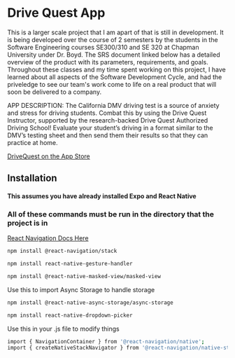 # Drive Quest App

This is a larger scale project that I am apart of that is still in development. It is being developed over the course of 2 semesters by the students in the Software Engineering courses SE300/310 and SE 320 at Chapman University under Dr. Boyd. The SRS document linked below has a detailed overview of the product with its parameters, requirements, and goals. Throughout these classes and my time spent working on this project, I have learned about all aspects of the Software Development Cycle, and had the priveledge to see our team's work come to life on a real product that will soon be delivered to a company.

APP DESCRIPTION:
The California DMV driving test is a source of anxiety and stress for driving students. Combat this by using the Drive Quest Instructor, supported by the research-backed Drive Quest Authorized Driving School! Evaluate your student’s driving in a format similar to the DMV’s testing sheet and then send them their results so that they can practice at home.

[DriveQuest on the App Store](https://apps.apple.com/us/app/drive-quest-instructor/id1623272043)

## Installation

#### This assumes you have already installed Expo and React Native

### All of these commands must be run in the directory that the project is in

[React Navigation Docs Here](https://reactnavigation.org/docs/navigating/)

```bash
npm install @react-navigation/stack
```

```bash
npm install react-native-gesture-handler
```

```bash
npm install @react-native-masked-view/masked-view
```

Use this to import Async Storage to handle storage

```bash
npm install @react-native-async-storage/async-storage
```

```bash
npm install react-native-dropdown-picker
```

Use this in your .js file to modify things

```bash
import { NavigationContainer } from '@react-navigation/native';
import { createNativeStackNavigator } from '@react-navigation/native-stack';
```
